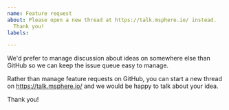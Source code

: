 ```yaml
---
name: Feature request
about: Please open a new thread at https://talk.msphere.io/ instead.
  Thank you!
labels: 

---
```


We'd prefer to manage discussion about ideas on somewhere else than GitHub so we can keep the issue queue easy to manage.

Rather than manage feature requests on GitHub, you can start a new thread on https://talk.msphere.io/ and we would be happy to talk about your idea.

Thank you!
